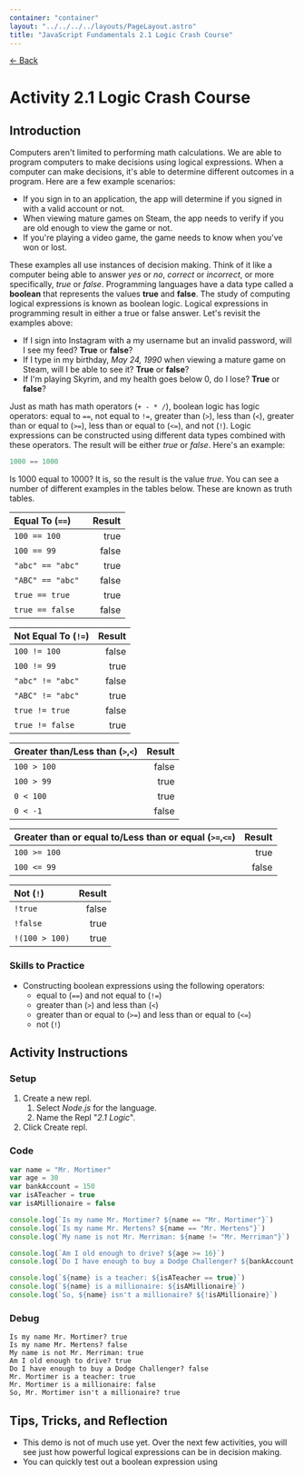 ```yaml
---
container: "container"
layout: "../../../../layouts/PageLayout.astro"
title: "JavaScript Fundamentals 2.1 Logic Crash Course"
---
```


[← Back](/comp-sci/javascript/)

# Activity 2.1 Logic Crash Course

## Introduction

Computers aren't limited to performing math calculations. We are able to program computers to make decisions using logical expressions. When a computer can make decisions, it's able to determine different outcomes in a program. Here are a few example scenarios:

- If you sign in to an application, the app will determine if you signed in with a valid account or not.
- When viewing mature games on Steam, the app needs to verify if you are old enough to view the game or not.
- If you're playing a video game, the game needs to know when you've won or lost.

These examples all use instances of decision making. Think of it like a computer being able to answer _yes_ or _no_, _correct_ or _incorrect_, or more specifically, _true_ or _false_. Programming languages have a data type called a **boolean** that represents the values **true** and **false**. The study of computing logical expressions is known as boolean logic. Logical expressions in programming result in either a true or false answer. Let's revisit the examples above:

- If I sign into Instagram with a my username but an invalid password, will I see my feed? **True** or **false**?
- If I type in my birthday, _May 24, 1990_ when viewing a mature game on Steam, will I be able to see it? **True** or **false**?
- If I'm playing Skyrim, and my health goes below 0, do I lose? **True** or **false**?

Just as math has math operators (`+ - * /`), boolean logic has logic operators: equal to `==`, not equal to `!=`, greater than (`>`), less than (`<`), greater than or equal to (`>=`), less than or equal to (`<=`), and not (`!`). Logic expressions can be constructed using different data types combined with these operators. The result will be either _true_ or _false_. Here's an example:

```js
1000 == 1000
```

Is 1000 equal to 1000? It is, so the result is the value _true_. You can see a number of different examples in the tables below. These are known as truth tables.

| **Equal To (`==`)** | **Result** |
| :------------------ | ---------: |
| `100 == 100`        |       true |
| `100 == 99`         |      false |
| `"abc" == "abc"`    |       true |
| `"ABC" == "abc" `   |      false |
| `true == true`      |       true |
| `true == false`     |      false |

| **Not Equal To (`!=`)** | **Result** |
| :---------------------- | ---------: |
| `100 != 100`            |      false |
| `100 != 99`             |       true |
| `"abc" != "abc"`        |      false |
| `"ABC" != "abc" `       |       true |
| `true != true`          |      false |
| `true != false`         |       true |

| **Greater than/Less than (`>`,`<`)** | **Result** |
| :----------------------------------- | ---------: |
| `100 > 100`                          |      false |
| `100 > 99`                           |       true |
| `0 < 100`                            |       true |
| `0 < -1`                             |      false |

| **Greater than or equal to/Less than or equal (`>=`,`<=`)** | **Result** |
| :---------------------------------------------------------- | ---------: |
| `100 >= 100`                                                |       true |
| `100 <= 99`                                                 |      false |

| **Not (`!`)**  | **Result** |
| :------------- | ---------: |
| `!true`        |      false |
| `!false`       |       true |
| `!(100 > 100)` |       true |

### Skills to Practice

- Constructing boolean expressions using the following operators:
  - equal to (`==`) and not equal to (`!=`)
  - greater than (`>`) and less than (`<`)
  - greater than or equal to (`>=`) and less than or equal to (`<=`)
  - not (`!`)

## Activity Instructions

### Setup

1. Create a new repl.
   1. Select _Node.js_ for the language.
   2. Name the Repl "_2.1 Logic_".
2. Click Create repl.

### Code

```javascript
var name = "Mr. Mortimer"
var age = 30
var bankAccount = 150
var isATeacher = true
var isAMillionaire = false

console.log(`Is my name Mr. Mortimer? ${name == "Mr. Mortimer"}`)
console.log(`Is my name Mr. Mertens? ${name == "Mr. Mertens"}`)
console.log(`My name is not Mr. Merriman: ${name != "Mr. Merriman"}`)

console.log(`Am I old enough to drive? ${age >= 16}`)
console.log(`Do I have enough to buy a Dodge Challenger? ${bankAccount > 31000}`)

console.log(`${name} is a teacher: ${isATeacher == true}`)
console.log(`${name} is a millionaire: ${isAMillionaire}`)
console.log(`So, ${name} isn't a millionaire? ${!isAMillionaire}`)
```

### Debug

```
Is my name Mr. Mortimer? true
Is my name Mr. Mertens? false
My name is not Mr. Merriman: true
Am I old enough to drive? true
Do I have enough to buy a Dodge Challenger? false
Mr. Mortimer is a teacher: true
Mr. Mortimer is a millionaire: false
So, Mr. Mortimer isn't a millionaire? true
```

## Tips, Tricks, and Reflection

- This demo is not of much use yet. Over the next few activities, you will see just how powerful logical expressions can be in decision making.
- You can quickly test out a boolean expression using
